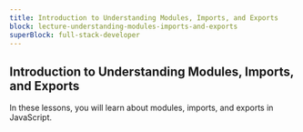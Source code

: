 ```yaml
---
title: Introduction to Understanding Modules, Imports, and Exports
block: lecture-understanding-modules-imports-and-exports
superBlock: full-stack-developer
---
```


## Introduction to Understanding Modules, Imports, and Exports

In these lessons, you will learn about modules, imports, and exports in JavaScript.
